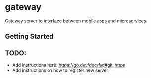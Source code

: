 # gateway
Gateway server to interface between mobile apps and microservices

## Getting Started

## TODO:

- Add instructions here: https://go.dev/doc/faq#git_https
- Add instructions on how to register new server
